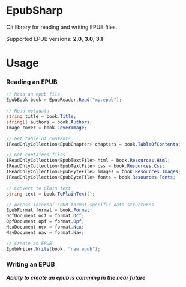 # EpubSharp
C# library for reading and writing EPUB files.

Supported EPUB versions: **2.0**, **3.0**, **3.1**

# Usage

### Reading an EPUB

```cs
// Read an epub file
EpubBook book = EpubReader.Read("my.epub");

// Read metadata
string title = book.Title;
string[] authors = book.Authors;
Image cover = book.CoverImage;

// Get table of contents
IReadOnlyCollection<EpubChapter> chapters = book.TableOfContents;

// Get contained files
IReadOnlyCollection<EpubTextFile> html = book.Resources.Html;
IReadOnlyCollection<EpubTextFile> css = book.Resources.Css;
IReadOnlyCollection<EpubByteFile> images = book.Resources.Images;
IReadOnlyCollection<EpubByteFile> fonts = book.Resources.Fonts;

// Convert to plain text
string text = book.ToPlainText();

// Access internal EPUB format specific data structures.
EpubFormat format = book.Format;
OcfDocument ocf = format.Ocf;
OpfDocument opf = format.Opf;
NcxDocument ncx = format.Ncx;
NavDocument nav = format.Nav;

// Create an EPUB
EpubWriter.Write(book, "new.epub");
```

### Writing an EPUB
_**Ability to create an epub is comming in the near future**_
